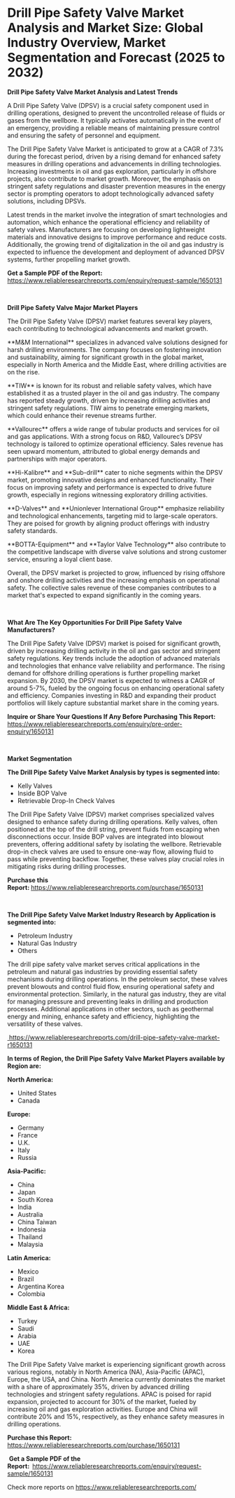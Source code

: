 <p><h1>Drill Pipe Safety Valve Market Analysis and Market Size: Global Industry Overview, Market Segmentation and Forecast (2025 to 2032)</h1></p><p><strong>Drill Pipe Safety Valve Market Analysis and Latest Trends</strong></p>
<p><p>A Drill Pipe Safety Valve (DPSV) is a crucial safety component used in drilling operations, designed to prevent the uncontrolled release of fluids or gases from the wellbore. It typically activates automatically in the event of an emergency, providing a reliable means of maintaining pressure control and ensuring the safety of personnel and equipment.</p><p>The Drill Pipe Safety Valve Market is anticipated to grow at a CAGR of 7.3% during the forecast period, driven by a rising demand for enhanced safety measures in drilling operations and advancements in drilling technologies. Increasing investments in oil and gas exploration, particularly in offshore projects, also contribute to market growth. Moreover, the emphasis on stringent safety regulations and disaster prevention measures in the energy sector is prompting operators to adopt technologically advanced safety solutions, including DPSVs.</p><p>Latest trends in the market involve the integration of smart technologies and automation, which enhance the operational efficiency and reliability of safety valves. Manufacturers are focusing on developing lightweight materials and innovative designs to improve performance and reduce costs. Additionally, the growing trend of digitalization in the oil and gas industry is expected to influence the development and deployment of advanced DPSV systems, further propelling market growth.</p></p>
<p><strong>Get a Sample PDF of the Report:&nbsp;</strong> <a href="https://www.reliableresearchreports.com/enquiry/request-sample/1650131?utm_campaign=2960&utm_medium=2&utm_source=Github&utm_content=ia&utm_term=08042025&utm_id=drill-pipe-safety-valve">https://www.reliableresearchreports.com/enquiry/request-sample/1650131</a></p>
<p>&nbsp;</p>
<p><strong>Drill Pipe Safety Valve Major Market Players</strong></p>
<p><p>The Drill Pipe Safety Valve (DPSV) market features several key players, each contributing to technological advancements and market growth. </p><p>**M&M International** specializes in advanced valve solutions designed for harsh drilling environments. The company focuses on fostering innovation and sustainability, aiming for significant growth in the global market, especially in North America and the Middle East, where drilling activities are on the rise.</p><p>**TIW** is known for its robust and reliable safety valves, which have established it as a trusted player in the oil and gas industry. The company has reported steady growth, driven by increasing drilling activities and stringent safety regulations. TIW aims to penetrate emerging markets, which could enhance their revenue streams further.</p><p>**Vallourec** offers a wide range of tubular products and services for oil and gas applications. With a strong focus on R&D, Vallourec’s DPSV technology is tailored to optimize operational efficiency. Sales revenue has seen upward momentum, attributed to global energy demands and partnerships with major operators.</p><p>**Hi-Kalibre** and **Sub-drill** cater to niche segments within the DPSV market, promoting innovative designs and enhanced functionality. Their focus on improving safety and performance is expected to drive future growth, especially in regions witnessing exploratory drilling activities.</p><p>**D-Valves** and **Unionlever International Group** emphasize reliability and technological enhancements, targeting mid to large-scale operators. They are poised for growth by aligning product offerings with industry safety standards.</p><p>**BOTTA-Equipment** and **Taylor Valve Technology** also contribute to the competitive landscape with diverse valve solutions and strong customer service, ensuring a loyal client base.</p><p>Overall, the DPSV market is projected to grow, influenced by rising offshore and onshore drilling activities and the increasing emphasis on operational safety. The collective sales revenue of these companies contributes to a market that's expected to expand significantly in the coming years.</p></p>
<p>&nbsp;</p>
<p><strong>What Are The Key Opportunities For Drill Pipe Safety Valve Manufacturers?</strong></p>
<p><p>The Drill Pipe Safety Valve (DPSV) market is poised for significant growth, driven by increasing drilling activity in the oil and gas sector and stringent safety regulations. Key trends include the adoption of advanced materials and technologies that enhance valve reliability and performance. The rising demand for offshore drilling operations is further propelling market expansion. By 2030, the DPSV market is expected to witness a CAGR of around 5-7%, fueled by the ongoing focus on enhancing operational safety and efficiency. Companies investing in R&D and expanding their product portfolios will likely capture substantial market share in the coming years.</p></p>
<p><strong>Inquire or Share Your Questions If Any Before Purchasing This Report:</strong> <a href="https://www.reliableresearchreports.com/enquiry/pre-order-enquiry/1650131?utm_campaign=2960&utm_medium=2&utm_source=Github&utm_content=ia&utm_term=08042025&utm_id=drill-pipe-safety-valve">https://www.reliableresearchreports.com/enquiry/pre-order-enquiry/1650131</a></p>
<p>&nbsp;</p>
<p><strong>Market Segmentation</strong></p>
<p><strong>The Drill Pipe Safety Valve Market Analysis by types is segmented into:</strong></p>
<p><ul><li>Kelly Valves</li><li>Inside BOP Valve</li><li>Retrievable Drop-In Check Valves</li></ul></p>
<p><p>The Drill Pipe Safety Valve (DPSV) market comprises specialized valves designed to enhance safety during drilling operations. Kelly valves, often positioned at the top of the drill string, prevent fluids from escaping when disconnections occur. Inside BOP valves are integrated into blowout preventers, offering additional safety by isolating the wellbore. Retrievable drop-in check valves are used to ensure one-way flow, allowing fluid to pass while preventing backflow. Together, these valves play crucial roles in mitigating risks during drilling processes.</p></p>
<p><strong>Purchase this Report:&nbsp;</strong><a href="https://www.reliableresearchreports.com/purchase/1650131?utm_campaign=2960&utm_medium=2&utm_source=Github&utm_content=ia&utm_term=08042025&utm_id=drill-pipe-safety-valve">https://www.reliableresearchreports.com/purchase/1650131</a></p>
<p>&nbsp;</p>
<p><strong>The Drill Pipe Safety Valve Market Industry Research by Application is segmented into:</strong></p>
<p><ul><li>Petroleum Industry</li><li>Natural Gas Industry</li><li>Others</li></ul></p>
<p><p>The drill pipe safety valve market serves critical applications in the petroleum and natural gas industries by providing essential safety mechanisms during drilling operations. In the petroleum sector, these valves prevent blowouts and control fluid flow, ensuring operational safety and environmental protection. Similarly, in the natural gas industry, they are vital for managing pressure and preventing leaks in drilling and production processes. Additional applications in other sectors, such as geothermal energy and mining, enhance safety and efficiency, highlighting the versatility of these valves.</p></p>
<p><a href="https://www.reliableresearchreports.com/drill-pipe-safety-valve-market-r1650131?utm_campaign=2960&utm_medium=2&utm_source=Github&utm_content=ia&utm_term=08042025&utm_id=drill-pipe-safety-valve">&nbsp;https://www.reliableresearchreports.com/drill-pipe-safety-valve-market-r1650131</a></p>
<p><strong>In terms of Region, the Drill Pipe Safety Valve Market Players available by Region are:</strong></p>
<p>
    <p> <strong> North America: </strong>
        <ul>
            <li>United States</li>
            <li>Canada</li>
        </ul>
        </p> 
    <p> <strong> Europe: </strong>
        <ul>
            <li>Germany</li>
            <li>France</li>
            <li>U.K.</li>
            <li>Italy</li>
            <li>Russia</li>
        </ul>
        </p> 
    <p> <strong> Asia-Pacific: </strong>
        <ul>
            <li>China</li>
            <li>Japan</li>
            <li>South Korea</li>
            <li>India</li>
            <li>Australia</li>
            <li>China Taiwan</li>
            <li>Indonesia</li>
            <li>Thailand</li>
            <li>Malaysia</li>
        </ul>
        </p> 
    <p> <strong> Latin America: </strong>
        <ul>
            <li>Mexico</li>
            <li>Brazil</li>
            <li>Argentina Korea</li>
            <li>Colombia</li>
        </ul>
        </p> 
    <p> <strong> Middle East & Africa: </strong>
        <ul>
            <li>Turkey</li>
            <li>Saudi</li>
            <li>Arabia</li>
            <li>UAE</li>
            <li>Korea</li>
        </ul>
    </p>
    </p>
<p><p>The Drill Pipe Safety Valve market is experiencing significant growth across various regions, notably in North America (NA), Asia-Pacific (APAC), Europe, the USA, and China. North America currently dominates the market with a share of approximately 35%, driven by advanced drilling technologies and stringent safety regulations. APAC is poised for rapid expansion, projected to account for 30% of the market, fueled by increasing oil and gas exploration activities. Europe and China will contribute 20% and 15%, respectively, as they enhance safety measures in drilling operations.</p></p>
<p><strong>Purchase this Report: </strong><a href="https://www.reliableresearchreports.com/purchase/1650131?utm_campaign=2960&utm_medium=2&utm_source=Github&utm_content=ia&utm_term=08042025&utm_id=drill-pipe-safety-valve">https://www.reliableresearchreports.com/purchase/1650131</a></p>
<p>&nbsp;<strong>Get a Sample PDF of the Report:&nbsp;&nbsp;</strong><a href="https://www.reliableresearchreports.com/enquiry/request-sample/1650131?utm_campaign=2960&utm_medium=2&utm_source=Github&utm_content=ia&utm_term=08042025&utm_id=drill-pipe-safety-valve">https://www.reliableresearchreports.com/enquiry/request-sample/1650131</a></p>
<p><strong></strong></p>
<p>Check more reports on <a href="https://www.reliableresearchreports.com/?utm_campaign=2960&utm_medium=2&utm_source=Github&utm_content=ia&utm_term=08042025&utm_id=drill-pipe-safety-valve">https://www.reliableresearchreports.com/</a></p>
